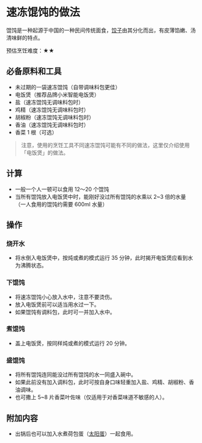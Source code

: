 # 速冻馄饨的做法

馄饨是一种起源于中国的一种民间传统面食，[饺子](./速冻水饺.md)由其分化而出，有皮薄馅嫩、汤清味鲜的特点。

预估烹饪难度：★★

## 必备原料和工具

* 未过期的一袋速冻馄饨（自带调味料包更佳）
* 电饭煲（推荐品牌小米智能电饭煲）
* 盐（速冻馄饨无调味料包时）
* 鸡精（速冻馄饨无调味料包时）
* 胡椒粉（速冻馄饨无调味料包时）
* 香油（速冻馄饨无调味料包时）
* 香菜 1 根（可选）

> 注意，使用的烹饪工具不同速冻馄饨可能有不同的做法，这里仅介绍使用「电饭煲」的做法。

## 计算

* 一般一个人一顿可以食用 12～20 个馄饨
* 当所有馄饨放入电饭煲中时，能刚好没过所有馄饨的水乘以 2~3 倍的水量（一人食用的馄饨约需要 600ml 水量）

## 操作

### 烧开水

* 将水倒入电饭煲中，按炖或煮的模式运行 35 分钟，此时揭开电饭煲应看到水为沸腾状态。

### 下馄饨

* 将速冻馄饨小心放入水中，注意不要烫伤。
* 放入电饭煲前可以适当用水过一下。
* 如果馄饨有调料包，此时可一并加入水中。

### 煮馄饨

* 盖上电饭煲，按同样炖或煮的模式运行 20 分钟。

### 盛馄饨

* 将所有馄饨连同能没过所有馄饨的水一同盛入碗中。
* 如果此前没有加入调料包，此时可按自身口味轻重加入盐、鸡精、胡椒粉、香油调味。
* 也可撒上 5~8 片香菜叶佐味（仅适用于对香菜味道不敏感的人）。

## 附加内容

* 出锅后也可以加入水煮荷包蛋（[太阳蛋](../../dishes/breakfast/太阳蛋.md)）一起食用。


